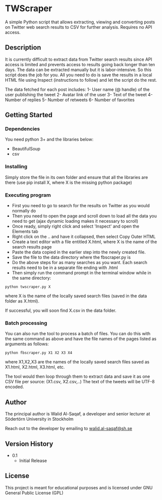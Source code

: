 # TWScraper 

A simple Python script that allows extracting, viewing and converting posts on Twitter web search results to CSV for further analysis. Requires no API access.

## Description

It is currently difficult to extract data from Twitter search results since API access is limited and prevents access to results going back longer than ten days.
The data can be extracted manually but it is labor-intensive. So this script does the job for you. All you need to do is save the results in a local HTML file using Inspect (instructions to follow) and let the script do the rest.

The data fetched for each post includes:
1- User name (@ handle) of the user publishing the tweet
2- Avatar link of the user
3- Text of the tweet
4- Number of replies
5- Number of retweets
6- Number of favorites

## Getting Started

### Dependencies

You need python 3+ and the libraries below:

* BeautifulSoup
* csv
  
### Installing

Simply store the file in its own folder and ensure that all the libraries are there (use pip install X, where X is the missing python package)

### Executing program

- First you need to go to search for the results on Twitter as you would normally do 
- Then you need to open the page and scroll down to load all the data you need to get (ajax dynamic loading makes it necessary to scroll)
- Once ready, simply right click and select 'Inspect' and open the Elements tab
- Right click on the <body>..</body> and have it collapsed, then select Copy Outer HTML
- Create a text editor with a file entitled X.html, where X is the name of the search results page
- Paste the data copied in the earlier step into the newly created file.
- Save the file to the data directory where the fbscraper.py is
- Do the above steps for as many searches as you want. Each search results need to be in a separate file ending with .html
- Then simply run the command prompt in the terminal window while in the same directory:
```
python twscraper.py X
```
where X is the name of the locally saved search files (saved in the data folder as X.html).

If successful, you will soon find X.csv in the data folder.

### Batch processing

You can also run the tool to process a batch of files. You can do this with the same command as above and have the file names of the pages listed as arguments as follows:
```
python fbscraper.py X1 X2 X3 X4
```
where X1,X2,X3 are the names of the locally saved search files saved as X1.html, X2.html, X3.html, etc.

The tool would then loop through them to extract data and save it as one CSV file per source: (X1.csv, X2.csv,..) The text of the tweets will be UTF-8 encoded.

## Author 

The principal author is Walid Al-Saqaf, a developer and senior lecturer at Södertörn University in Stockholm

Reach out to the developer by emailing to walid.al-saqaf@sh.se

## Version History

* 0.1
    * Initial Release

## License

This project is meant for educational purposes and is licensed under GNU General Public License (GPL)
